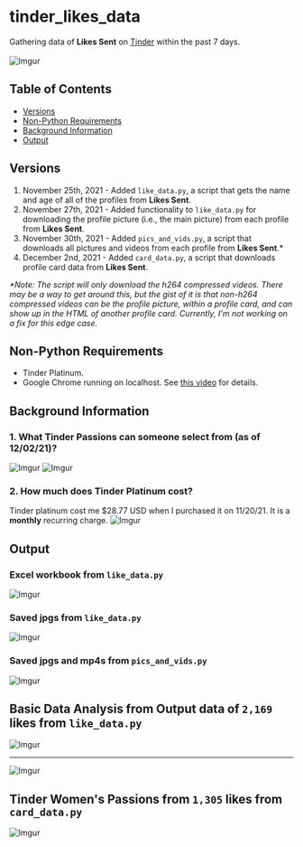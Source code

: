 # tinder_likes_data
Gathering data of **Likes Sent** on [Tinder](https://tinder.com/) within the past 7 days. <br><br>
![Imgur](https://imgur.com/hSVjccD.jpg)

## Table of Contents
- [Versions](#versions)
- [Non-Python Requirements](#non-python-requirements)
- [Background Information](#background-information)
- [Output](#output)

## Versions
1. November 25th, 2021 - Added `like_data.py`, a script that gets the name and age of all of the profiles from **Likes Sent**.
2. November 27th, 2021 - Added functionality to `like_data.py` for downloading the profile picture (i.e., the main picture) from each profile from **Likes Sent**.
3. November 30th, 2021 - Added `pics_and_vids.py`, a script that downloads all pictures and videos from each profile from **Likes Sent**.*
4. December 2nd, 2021 - Added `card_data.py`, a script that downloads profile card data from **Likes Sent**.

*\*Note: The script will only download the h264 compressed videos. There may be a way to get around this, but the gist of it is that non-h264 compressed videos can be the profile picture, within a profile card, and can show up in the HTML of another profile card. Currently, I'm not working on a fix for this edge case.*

## Non-Python Requirements
- Tinder Platinum.
- Google Chrome running on localhost. See [this video](https://youtu.be/FVumnHy5Tzo) for details.

## Background Information
### 1. What Tinder Passions can someone select from (as of 12/02/21)?
![Imgur](https://imgur.com/3d1hBA8.jpg)
![Imgur](https://imgur.com/7uwIFnM.jpg)

### 2. How much does Tinder Platinum cost?
Tinder platinum cost me $28.77 USD when I purchased it on 11/20/21. It is a **monthly** recurring charge.
![Imgur](https://imgur.com/x7R0ruB.jpg)

## Output
### Excel workbook from `like_data.py`
![Imgur](https://imgur.com/6WjLKCs.jpg)
### Saved jpgs from `like_data.py`
![Imgur](https://imgur.com/gD7bIJ4.jpg)
### Saved jpgs and mp4s from `pics_and_vids.py`
![Imgur](https://imgur.com/DjmsSP6.jpg)

## Basic Data Analysis from Output data of `2,169` likes from `like_data.py`
![Imgur](https://i.imgur.com/IbCubjv.png)
***
![Imgur](https://i.imgur.com/0Bhshd2.png)

## Tinder Women's Passions from `1,305` likes from `card_data.py`
![Imgur](https://imgur.com/WPltmKJ.jpg)
